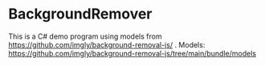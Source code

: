 # BackgroundRemover
This is a C# demo program using models from  https://github.com/imgly/background-removal-js/ . 
Models: https://github.com/imgly/background-removal-js/tree/main/bundle/models
